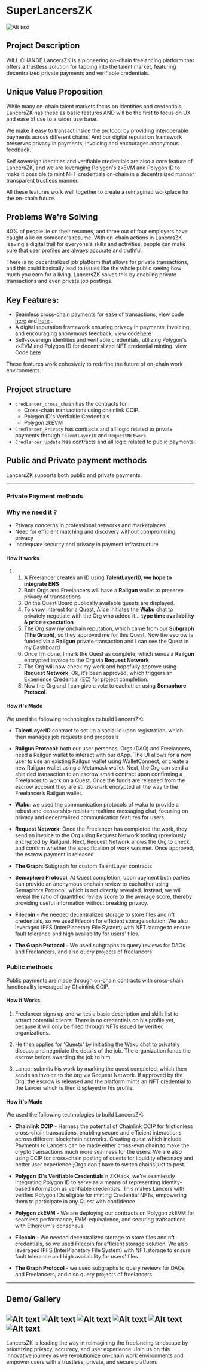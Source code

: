# SuperLancersZK
![Alt text](assets/image.png)
## Project Description
WILL CHANGE LancersZK is a pioneering on-chain freelancing platform that offers a trustless solution for tapping into the talent market, featuring decentralized private payments and verifiable credentials.


## Unique Value Proposition

While many on-chain talent markets focus on identities and credentials, LancersZK has these as basic features AND will be the first to focus on UX and ease of use to a wider userbase.

We make it easy to transact inside the protocol by providing interoperable payments across different chains. And our digital reputation framework preserves privacy in payments, invoicing and encourages anonymous feedback.

Self sovereign identities and verifiable credentials are also a core feature of LancersZK, and we are leveraging Polygon's zkEVM and Polygon ID to make it possible to mint NFT credentials on-chain in a decentralized manner transparent trustless manner.

All these features work well together to create a reimagined workplace for the on-chain future.


## Problems We're Solving

40% of people lie on their resumes, and three out of four employers have caught a lie on someone's resume. With on-chain actions in LancersZK leaving a digital trail for everyone's skills and activities, people can make sure that user profiles are 
always accurate and truthful.

There is no decentralized job platform that allows for private transactions, and this could basically lead to issues like the whole public seeing how much you earn for a living. LancersZK solves this by enabling private transactions and even private 
job postings.

## Key Features:

- Seamless cross-chain payments for ease of transactions, view code [here](https://github.com/CredLancer/LancersZK/blob/a6cf975a12f75c151ea4626f1f3e185f5b347a0a/credLancer_cross_chain/src/cross-chain/QuestControllerSender.sol) and [here](https://github.com/CredLancer/LancersZK/blob/e61c46fadfd2a8b454fd4012abd79f2df1e81f0f/credLancer_cross_chain/src/QuestController.sol#L203) .
- A digital reputation framework ensuring privacy in payments, invoicing, and encouraging anonymous feedback. view code[here](https://github.com/CredLancer/LancersZK/blob/58d28bd6e9bff95a5f9e95e0938aa91f52a40f49/Credlancer_Privacy/packages/hardhat/scripts/request) 
- Self-sovereign identities and verifiable credentials, utilizing Polygon's zkEVM and Polygon ID for decentralized NFT credential minting. view Code [here](https://github.com/CredLancer/LancersZK/blob/3150c3fa94b0fe67e8dde20c7eee955e998e91aa/credLancer_cross_chain/src/identity)
  
These features work cohesively to redefine the future of on-chain work environments.

## Project structure
- `credLancer_cross_chain` has the contracts for :
  - Cross-chain transactions using chainlink CCIP.
  - Polygon ID's Verifiable Credentials
  - Polygon zkEVM
- `Credlancer_Privacy` has contracts and all logic related to private payments through `TalentLayerID` and `RequestNetwork`
- `Credlancer_Update` has contracts and all logic related to public payments


## Public and Private payment methods
 LancersZK supports both public and private payments.

----------------------------------------------------------------
### Private Payment methods
### Why we need it ?
- Privacy concerns in professional networks and marketplaces
- Need for efficient matching and discovery without compromising privacy
- Inadequate security and privacy in payment infrastructure


  
#### How it works
1. 
    1. A Freelancer creates an ID using **TalentLayerID, we hope to integrate ENS** 
    2. Both Orgs and Freelancers will have a **Railgun** wallet to preserve privacy of transactions
    3. On the Quest Board publically available quests are displayed. 
    4. To show interest for a Quest, Alice initiates the **Waku** chat to privately negotiate with the Org who added it… ******************************************type time availability & price expectation******************************************
    5. The Org saw my onchain reputation, which came from our **Subgraph (The Graph)**, so they approved me for this Quest. Now the escrow is funded via a **Railgun** private transaction and I can see the Quest in my Dashboard
    6. Once I’m done, I mark the Quest as complete, which sends a **Railgun** encrypted invoice to the Org via **Request Network**
    7. The Org will now check my work and hopefully approve using **Request Network**. Ok, it’s been approved, which triggers an Experience Credential (EC) for project completion.
    8. Now the Org and I can give a vote to eachother using **Semaphore Protocol**.
#### How it's Made
We used the following technologies to build LancersZK:

- **TalentLayerID** contract to set up a social id upon registration, which then manages job requests and proposals
- **Railgun Protocol**: both our user personas, Orgs (DAO) and Freelancers, need a Railgun wallet to interact with our dApp. The UI allows for a new user to use an existing Railgun wallet using WalletConnect, or create a new Railgun wallet using a Metamask wallet. Next, the Org can send a shielded transaction to an escrow smart contract upon confirming a Freelancer to work on a Quest. Once the funds are released from the escrow account they are stil zk-snark encrypted all the way to the Freelancer’s Railgun wallet.
- **Waku**: we used the communication protocols of waku to provide a robust and censorship-resistant realtime messaging chat, focusing on privacy and decentralized communication features for users.
- **Request Network**: Once the Freelancer has completed the work, they send an invoice to the Org using Request Network tooling (previously encrypted by Railgun). Next, Request Network allows the Org to check and confirm whether the specification of work was met. Once approved, the escrow payment is released.
- **The Graph**: Subgraph for custom TalentLayer contracts
- **Semaphore Protocol**: At Quest completion, upon payment both parties can provide an anonymous onchain review to eachother using Semaphore Protocol, which is not directly revealed. Instead, we will reveal the ratio of quantified review score to the average score, thereby providing useful information without breaking privacy.

- **Filecoin** - We needed decentralized storage to store files and nft credentials, so we used Filecoin for efficient storage solution. We also leveraged IPFS (InterPlanetary File System) with NFT.storage to ensure fault tolerance and high availability 
for users' files.

- **The Graph Protocol** - We used subgraphs to query reviews for DAOs and Freelancers, and also query projects of freelancers

### Public methods
 Public payments are made through on-chain contracts with cross-chain functionality leveraged by Chainlink CCIP. 
#### How it Works

1. Freelancer signs up and writes a basic description and skills list to attract potential clients. There is no credentials on his profile yet, because it will only be filled through NFTs issued by verified organizations.

2. He then applies for 'Quests' by initiating the Waku chat to privately discuss and negotiate the details of the job. The organization funds the escrow before awarding the job to him.

3. Lancer submits his work by marking the quest completed, which then sends an invoice to the org via Request Network. If approved by the Org, the escrow is released and the platform mints an NFT credential to the Lancer which is then displayed in his 
profile.

#### How it's Made
We used the following technologies to build LancersZK:

- **Chainlink CCIP** - Harness the potential of Chainlink CCIP for frictionless cross-chain transactions, enabling secure and efficient interactions across different blockchain networks. Creating quest which include Payments to Lancers can be made either cross-evm chain to make the crypto transactions much more seamless for the users. We are also using CCIP for cross-chain posting of quests for liquidity effecinacy and better user experience ;Orgs don't have to switch chains just to post.
- **Polygon ID's Verifiable Credentials**  n ZKHack, we're seamlessly integrating Polygon ID to serve as a means of representing identity-based information as verifiable credentials. This makes Lancers with verified Polygon IDs eligible for minting Credential NFTs, empowering them to participate in any Quest with confidence
- **Polygon zkEVM** - We are deploying our contracts on Polygon zkEVM for seamless performance, EVM-equivalence, and securing transactions with Ethereum's consensus.

- **Filecoin** - We needed decentralized storage to store files and nft credentials, so we used Filecoin for efficient storage solution. We also leveraged IPFS (InterPlanetary File System) with NFT.storage to ensure fault tolerance and high availability 
for users' files.

- **The Graph Protocol** - we used subgraphs to query reviews for DAOs and Freelancers, and also query projects of freelancers


----------------------------------------------------------------

## Demo/ Gallery 

![Alt text](assets/image-6.png)
![Alt text](assets/image-1.png)
![Alt text](assets/image-2.png)
![Alt text](assets/image-3.png)
![Alt text](assets/image-4.png)
![Alt text](assets/image-5.png)
-----------------
LancersZK is leading the way in reimagining the freelancing landscape by prioritizing privacy, accuracy, and user experience. Join us on this innovative journey as we revolutionize on-chain work environments and empower users with a trustless, private, and secure platform.

